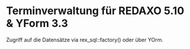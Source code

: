# Terminverwaltung für REDAXO 5.10 & YForm 3.3

Zugriff auf die Datensätze via rex_sql::factory() oder über YOrm.
